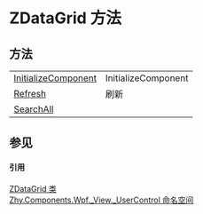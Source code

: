 # ZDataGrid 方法




## 方法
<table>
<tr>
<td><a href="M_Zhy_Components_Wpf__View__UserControl_ZDataGrid_InitializeComponent.md">InitializeComponent</a></td>
<td>InitializeComponent</td></tr>
<tr>
<td><a href="M_Zhy_Components_Wpf__View__UserControl_ZDataGrid_Refresh.md">Refresh</a></td>
<td>刷新</td></tr>
<tr>
<td><a href="M_Zhy_Components_Wpf__View__UserControl_ZDataGrid_SearchAll.md">SearchAll</a></td>
<td> </td></tr>
</table>

## 参见


#### 引用
<a href="T_Zhy_Components_Wpf__View__UserControl_ZDataGrid.md">ZDataGrid 类</a>  
<a href="N_Zhy_Components_Wpf__View__UserControl.md">Zhy.Components.Wpf._View._UserControl 命名空间</a>  
